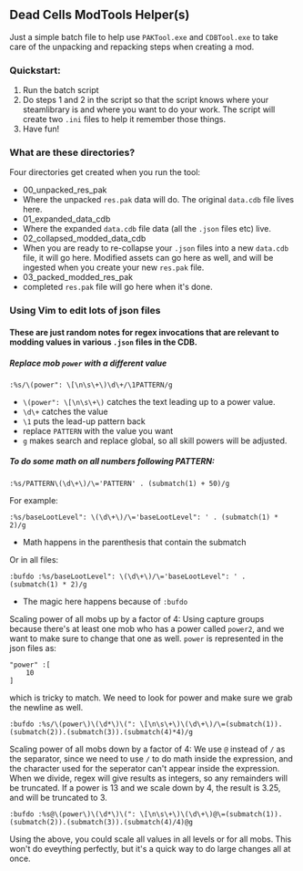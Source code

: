 ## Dead Cells ModTools Helper(s)

Just a simple batch file to help use `PAKTool.exe` and `CDBTool.exe` to take care of the unpacking and repacking steps when creating a mod.

### Quickstart:
1) Run the batch script
2) Do steps 1 and 2 in the script so that the script knows where your steamlibrary is and where you want to do your work. The script will create two `.ini` files to help it remember those things.
3) Have fun!

### What are these directories?
Four directories get created when you run the tool:
- 00_unpacked_res_pak
 - Where the unpacked `res.pak` data will do. The original `data.cdb` file lives here.
- 01_expanded_data_cdb
 - Where the expanded `data.cdb` file data (all the `.json` files etc) live.
- 02_collapsed_modded_data_cdb
 - When you are ready to re-collapse your `.json` files into a new `data.cdb` file, it will go here. Modified assets can go here as well, and will be ingested when you create your new `res.pak` file.
- 03_packed_modded_res_pak 
 - completed `res.pak` file will go here when it's done.

### Using Vim to edit lots of json files

#### These are just random notes for regex invocations that are relevant to modding values in various `.json` files in the CDB.

##### Replace mob `power` with a different value
`:%s/\(power": \[\n\s\+\)\d\+/\1PATTERN/g`

- `\(power": \[\n\s\+\)` catches the text leading up to a power value.
- `\d\+` catches the value
- `\1` puts the lead-up pattern back
- replace `PATTERN` with the value you want
- `g` makes search and replace global, so all skill powers will be adjusted.

##### To do some math on all numbers following PATTERN:
`:%s/PATTERN\(\d\+\)/\='PATTERN' . (submatch(1) + 50)/g`

For example:

`:%s/baseLootLevel": \(\d\+\)/\='baseLootLevel": ' . (submatch(1) * 2)/g`
- Math happens in the parenthesis that contain the submatch

Or in all files:

`:bufdo :%s/baseLootLevel": \(\d\+\)/\='baseLootLevel": ' . (submatch(1) * 2)/g`
- The magic here happens because of `:bufdo`

Scaling power of all mobs up by a factor of 4:
Using capture groups because there's at least one mob who has a power called `power2`, and we want to make sure to change that one as well. `power` is represented in the json files as:

```
"power" :[
    10
]
```

which is tricky to match. We need to look for power and make sure we grab the newline as well.

`:bufdo :%s/\(power\)\(\d*\)\(": \[\n\s\+\)\(\d\+\)/\=(submatch(1)).(submatch(2)).(submatch(3)).(submatch(4)*4)/g`

Scaling power of all mobs down by a factor of 4:
We use `@` instead of `/` as the separator, since we need to use `/` to do math inside the expression, and the character used for the seperator can't appear inside the expression. When we divide, regex will give results as integers, so any remainders will be truncated. If a power is 13 and we scale down by 4, the result is 3.25, and will be truncated to 3.

`:bufdo :%s@\(power\)\(\d*\)\(": \[\n\s\+\)\(\d\+\)@\=(submatch(1)).(submatch(2)).(submatch(3)).(submatch(4)/4)@g`

Using the above, you could scale all values in all levels or for all mobs. This won't do eveything perfectly, but it's a quick way to do large changes all at once.

